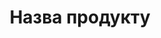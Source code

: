 ---
title: "Назва продукту"
location: "Місце"
category: "Категорія"
short_description: "Короткий опис продукту"
full_description: "Повний опис продукту"
all_imgs:
  - imgUrl: /images/secondImg.jpeg
    postUrl: "https://www.instagram.com/p/посилання_на_пост_1/"
  - imgUrl: /images/secondImg.jpeg
    postUrl: "https://www.instagram.com/p/посилання_на_пост_2/"
---